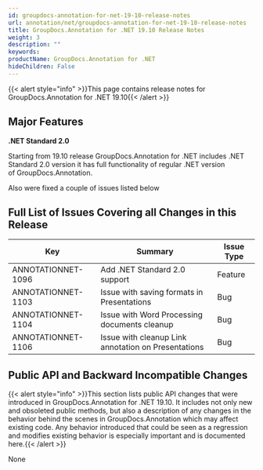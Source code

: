 ```yaml
---
id: groupdocs-annotation-for-net-19-10-release-notes
url: annotation/net/groupdocs-annotation-for-net-19-10-release-notes
title: GroupDocs.Annotation for .NET 19.10 Release Notes
weight: 3
description: ""
keywords: 
productName: GroupDocs.Annotation for .NET
hideChildren: False
---
```

{{< alert style="info" >}}This page contains release notes for GroupDocs.Annotation for .NET 19.10{{< /alert >}}

## Major Features

**.NET Standard 2.0**

Starting from 19.10 release GroupDocs.Annotation for .NET includes .NET Standard 2.0 version it has full functionality of regular .NET version of GroupDocs.Annotation.

Also were fixed a couple of issues listed below

## Full List of Issues Covering all Changes in this Release

| Key | Summary | Issue Type |
| --- | --- | --- |
| ANNOTATIONNET-1096 | Add .NET Standard 2.0 support | Feature |
| ANNOTATIONNET-1103 | Issue with saving formats in Presentations | Bug |
| ANNOTATIONNET-1104  | Issue with Word Processing documents cleanup | Bug |
| ANNOTATIONNET-1106 | Issue with cleanup Link annotation on Presentations | Bug |

## Public API and Backward Incompatible Changes

{{< alert style="info" >}}This section lists public API changes that were introduced in GroupDocs.Annotation for .NET 19.10. It includes not only new and obsoleted public methods, but also a description of any changes in the behavior behind the scenes in GroupDocs.Annotation which may affect existing code. Any behavior introduced that could be seen as a regression and modifies existing behavior is especially important and is documented here.{{< /alert >}}

None

